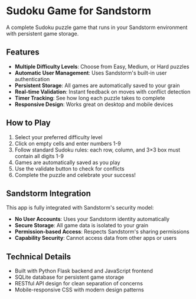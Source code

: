 # Sudoku Game for Sandstorm

A complete Sudoku puzzle game that runs in your Sandstorm environment with persistent game storage.

## Features

- **Multiple Difficulty Levels**: Choose from Easy, Medium, or Hard puzzles
- **Automatic User Management**: Uses Sandstorm's built-in user authentication  
- **Persistent Storage**: All games are automatically saved to your grain
- **Real-time Validation**: Instant feedback on moves with conflict detection
- **Timer Tracking**: See how long each puzzle takes to complete
- **Responsive Design**: Works great on desktop and mobile devices

## How to Play

1. Select your preferred difficulty level
2. Click on empty cells and enter numbers 1-9
3. Follow standard Sudoku rules: each row, column, and 3×3 box must contain all digits 1-9
4. Games are automatically saved as you play
5. Use the validate button to check for conflicts
6. Complete the puzzle and celebrate your success!

## Sandstorm Integration

This app is fully integrated with Sandstorm's security model:

- **No User Accounts**: Uses your Sandstorm identity automatically
- **Secure Storage**: All game data is isolated to your grain
- **Permission-based Access**: Respects Sandstorm's sharing permissions
- **Capability Security**: Cannot access data from other apps or users

## Technical Details

- Built with Python Flask backend and JavaScript frontend
- SQLite database for persistent game storage
- RESTful API design for clean separation of concerns
- Mobile-responsive CSS with modern design patterns
